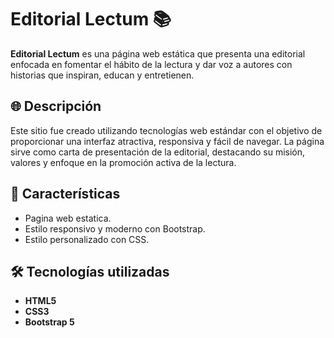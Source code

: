# Editorial Lectum 📚

**Editorial Lectum** es una página web estática que presenta una editorial enfocada en fomentar el hábito de la lectura y dar voz a autores con historias que inspiran, educan y entretienen.

## 🌐 Descripción

Este sitio fue creado utilizando tecnologías web estándar con el objetivo de proporcionar una interfaz atractiva, responsiva y fácil de navegar. La página sirve como carta de presentación de la editorial, destacando su misión, valores y enfoque en la promoción activa de la lectura.

## 🚀 Características

- Pagina web estatica. 
- Estilo responsivo y moderno con Bootstrap.
- Estilo personalizado con CSS. 

## 🛠️ Tecnologías utilizadas

- **HTML5**
- **CSS3**
- **Bootstrap 5**
